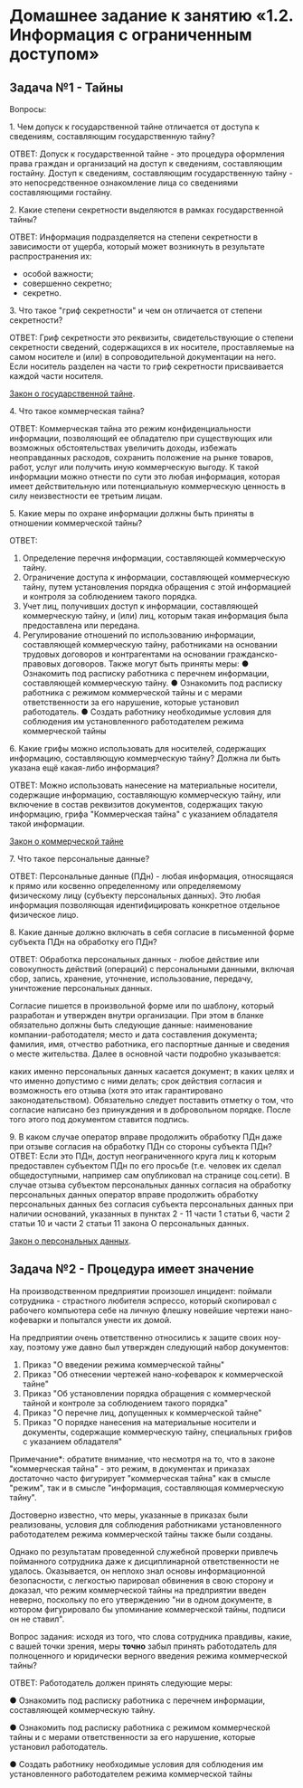 # Домашнее задание к занятию «1.2. Информация с ограниченным доступом»

## Задача №1 - Тайны

Вопросы:

1\. Чем допуск к государственной тайне отличается от доступа к сведениям, составляющим государственную тайну?

ОТВЕТ: Допуск к государственной тайне - это процедура оформления права граждан и организаций
на доступ к сведениям, составляющим гостайну.
Доступ к сведениям, составляющим государственную тайну - это непосредственное ознакомление
лица со сведениями составляющими гостайну.

2\. Какие степени секретности выделяются в рамках государственной тайны?

ОТВЕТ: Информация подразделяется на степени секретности в зависимости от ущерба, 
который может возникнуть в результате распространения их:
- особой важности;
- совершенно секретно;
- секретно.

3\. Что такое "гриф секретности" и чем он отличается от степени секретности?

ОТВЕТ: Гриф секретности это реквизиты, свидетельствующие о степени 
секретности сведений, содержащихся в их носителе, проставляемые 
на самом носителе и (или) в сопроводительной документации на 
него. Если носитель разделен на части то гриф секретности присваивается каждой части носителя.

[Закон о государственной тайне](http://base.garant.ru/10102673/).

4\. Что такое коммерческая тайна?

ОТВЕТ: Коммерческая тайна это режим конфиденциальности информации, 
позволяющий ее обладателю при 
существующих или возможных обстоятельствах 
увеличить доходы, избежать неоправданных 
расходов, сохранить положение на рынке 
товаров, работ, услуг или получить иную 
коммерческую выгоду.
К такой информации можно отнести по сути это любая информация, которая имеет действительную или 
потенциальную коммерческую ценность в силу 
неизвестности ее третьим лицам.

5\. Какие меры по охране информации должны быть приняты в отношении коммерческой тайны?

ОТВЕТ: 
1. Определение перечня информации, составляющей коммерческую тайну.
2. Ограничение доступа к информации, составляющей коммерческую тайну, 
путем установления порядка обращения с этой информацией и контроля за 
соблюдением такого порядка.
3. Учет лиц, получивших доступ к информации, составляющей коммерческую 
тайну, и (или) лиц, которым такая информация была предоставлена или 
передана.
4. Регулирование отношений по использованию информации, составляющей 
коммерческую тайну, работниками на основании трудовых договоров и 
контрагентами на основании гражданско-правовых договоров.
Также могут быть приняты меры:
● Ознакомить под расписку работника с перечнем информации,
составляющей коммерческую тайну.
● Ознакомить под расписку работника с режимом
коммерческой тайны и с мерами ответственности за его
нарушение, которые установил работодатель.
● Создать работнику необходимые условия для соблюдения им
установленного работодателем режима коммерческой тайны

6\. Какие грифы можно использовать для носителей, содержащих информацию, составляющую коммерческую тайну? Должна ли быть указана ещё какая-либо информация?

ОТВЕТ: Можно использовать нанесение на материальные носители, содержащие информацию, 
составляющую коммерческую тайну, или включение в состав реквизитов 
документов, содержащих такую информацию, грифа "Коммерческая тайна" с 
указанием обладателя такой информации.

[Закон о коммерческой тайне](http://base.garant.ru/12136454/)

7\. Что такое персональные данные?

ОТВЕТ: Персональные данные (ПДн) - любая 
информация, относящаяся к прямо или косвенно
определенному или определяемому 
физическому лицу (субъекту персональных 
данных).
Это любая информация позволяющая идентифицировать конкретное отдельное физическое лицо.

8\. Какие данные должно включать в себя согласие в письменной форме субъекта ПДн на обработку его ПДн?

ОТВЕТ: 
Обработка персональных данных - любое 
действие или совокупность действий (операций) 
с персональными данными, включая сбор, запись, 
хранение, уточнение, использование, передачу, 
уничтожение персональных данных.

Согласие пишется в произвольной форме или по шаблону, который разработан и утвержден внутри организации. 
При этом в бланке обязательно должны быть следующие данные:
наименование компании-работодателя;
место и дата составления документа;
фамилия, имя, отчество работника, его паспортные данные и сведения о месте жительства.
Далее в основной части подробно указывается:

каких именно персональных данных касается документ;
в каких целях и что именно допустимо с ними делать;
срок действия согласия и возможность его отзыва (хотя это итак гарантировано законодательством).
Обязательно следует поставить отметку о том, что согласие написано без принуждения и в добровольном порядке. 
После того этого под документом ставится подпись.

9\. В каком случае оператор вправе продолжить обработку ПДн даже при отзыве согласия на обработку ПДн со стороны субъекта ПДн?
ОТВЕТ:
Если это ПДн, доступ неограниченного круга лиц к которым
предоставлен субъектом ПДн по его просьбе (т.е. человек их сделал
общедоступными, например сам опубликовал на странице соц.сети).
В случае отзыва субъектом персональных данных согласия на обработку персональных данных оператор вправе продолжить 
обработку персональных данных без согласия субъекта персональных данных при наличии оснований, 
указанных в пунктах 2 - 11 части 1 статьи 6, части 2 статьи 10 и части 2 статьи 11 закона О персональных данных.

[Закон о персональных данных](https://base.garant.ru/12148567/).

## Задача №2 - Процедура имеет значение

На производственном предприятии произошел инцидент: поймали сотрудника - страстного любителя эспрессо, который скопировал с рабочего компьютера себе на личную флешку новейшие чертежи нано-кофеварки и попытался унести их домой. 

На предприятии очень ответственно относились к защите своих ноу-хау, поэтому уже давно был утвержден следующий набор документов:
1. Приказ "О введении режима коммерческой тайны"
1. Приказ "Об отнесении чертежей нано-кофеварок к коммерческой тайне"
1. Приказ "Об установлении порядка обращения с коммерческой тайной и контроле за соблюдением такого порядка"
1. Приказ "О перечне лиц, допущенных к коммерческой тайне"
1. Приказ "О порядке нанесения на материальные носители и документы, содержащие коммерческую тайну, специальных грифов с указанием обладателя"

Примечание*: обратите внимание, что несмотря на то, что в законе "коммерческая тайна" - это режим, в документах и приказах достаточно часто фигурирует "коммерческая тайна" как в смысле "режим", так и в смысле "информация, составляющая коммерческую тайну".

Достоверно известно, что меры, указанные в приказах были реализованы, условия для соблюдения работниками установленного работодателем режима коммерческой тайны также были созданы.

Однако по результатам проведенной служебной проверки привлечь пойманного сотрудника даже к дисциплинарной ответственности не удалось. Оказывается, он неплохо знал основы информационной безопасности, с легкостью парировал обвинения в свою сторону и доказал, что режим коммерческой тайны на предприятии введен неверно, поскольку по его утверждению "ни в одном документе, в котором фигурировало бы упоминание коммерческой тайны, подписи он не ставил".

Вопрос задания: исходя из того, что слова сотрудника правдивы, какие, с вашей точки зрения, меры **точно** забыл принять работодатель для полноценного и юридически верного введения режима коммерческой тайны?

ОТВЕТ:
Работодатель должен принять следующие меры:

● Ознакомить под расписку работника с перечнем информации,
составляющей коммерческую тайну.

● Ознакомить под расписку работника с режимом
коммерческой тайны и с мерами ответственности за его
нарушение, которые установил работодатель.

● Создать работнику необходимые условия для соблюдения им
установленного работодателем режима коммерческой тайны